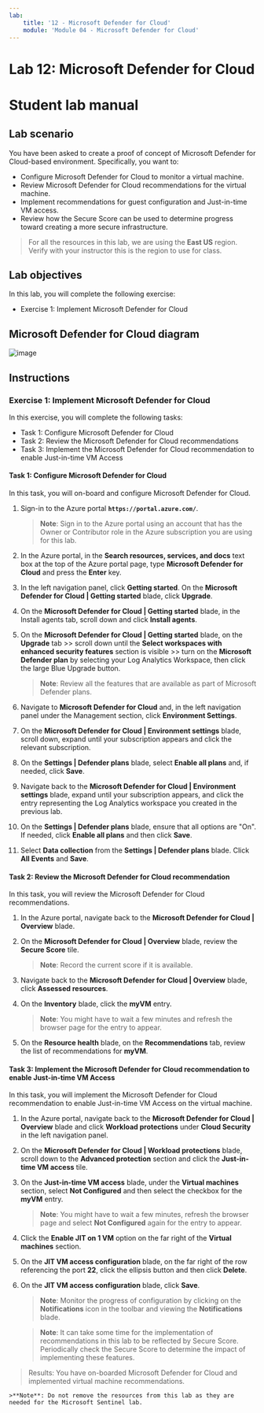 ```yaml
---
lab:
    title: '12 - Microsoft Defender for Cloud'
    module: 'Module 04 - Microsoft Defender for Cloud'
---
```


# Lab 12: Microsoft Defender for Cloud
# Student lab manual

## Lab scenario

You have been asked to create a proof of concept of Microsoft Defender for Cloud-based environment. Specifically, you want to:

- Configure Microsoft Defender for Cloud to monitor a virtual machine.
- Review Microsoft Defender for Cloud recommendations for the virtual machine.
- Implement recommendations for guest configuration and Just-in-time VM access. 
- Review how the Secure Score can be used to determine progress toward creating a more secure infrastructure.

> For all the resources in this lab, we are using the **East US** region. Verify with your instructor this is the region to use for class. 

## Lab objectives

In this lab, you will complete the following exercise:

- Exercise 1: Implement Microsoft Defender for Cloud

## Microsoft Defender for Cloud diagram

![image](https://github.com/MicrosoftLearning/AZ500-AzureSecurityTechnologies/assets/91347931/c31055cc-de95-41f6-adef-f09d756a68eb)

## Instructions

### Exercise 1: Implement Microsoft Defender for Cloud

In this exercise, you will complete the following tasks:

- Task 1: Configure Microsoft Defender for Cloud
- Task 2: Review the Microsoft Defender for Cloud recommendations
- Task 3: Implement the Microsoft Defender for Cloud recommendation to enable Just-in-time VM Access

#### Task 1: Configure Microsoft Defender for Cloud

In this task, you will on-board and configure Microsoft Defender for Cloud.

1. Sign-in to the Azure portal **`https://portal.azure.com/`**.

    >**Note**: Sign in to the Azure portal using an account that has the Owner or Contributor role in the Azure subscription you are using for this lab.

2. In the Azure portal, in the **Search resources, services, and docs** text box at the top of the Azure portal page, type **Microsoft Defender for Cloud** and press the **Enter** key.

3. In the left navigation panel, click **Getting started**. On the **Microsoft Defender for Cloud \| Getting started** blade, click **Upgrade**.
     
4. On the **Microsoft Defender for Cloud \| Getting started** blade, in the Install agents tab, scroll down and click **Install agents**. 

5. On the **Microsoft Defender for Cloud \| Getting started** blade, on the **Upgrade** tab >> scroll down until the **Select workspaces with enhanced security features** section is visible >> turn on the **Microsoft Defender plan** by selecting your Log Analytics Workspace, then click the large Blue Upgrade button.  

    >**Note**: Review all the features that are available as part of Microsoft Defender plans. 

6. Navigate to **Microsoft Defender for Cloud** and, in the left navigation panel under the Management section, click **Environment Settings**.

7. On the **Microsoft Defender for Cloud \| Environment settings** blade, scroll down, expand until your subscription appears and click the relevant subscription. 

8. On the **Settings \| Defender plans** blade, select **Enable all plans** and, if needed, click **Save**.

9. Navigate back to the **Microsoft Defender for Cloud \| Environment settings** blade, expand until your subscription appears, and click the entry representing the Log Analytics workspace you created in the previous lab.

10. On the **Settings \| Defender plans** blade, ensure that all options are "On". If needed, click **Enable all plans** and then click **Save**.

11. Select **Data collection** from the **Settings \| Defender plans** blade. Click **All Events** and **Save**.

#### Task 2: Review the Microsoft Defender for Cloud recommendation

In this task, you will review the Microsoft Defender for Cloud recommendations. 

1. In the Azure portal, navigate back to the **Microsoft Defender for Cloud \| Overview** blade. 

2. On the **Microsoft Defender for Cloud \| Overview** blade, review the **Secure Score** tile.

    >**Note**: Record the current score if it is available.

3. Navigate back to the **Microsoft Defender for Cloud \| Overview** blade, click **Assessed resources**.

4. On the **Inventory** blade, click the **myVM** entry.

    >**Note**: You might have to wait a few minutes and refresh the browser page for the entry to appear.
    
5. On the **Resource health** blade, on the **Recommendations** tab, review the list of recommendations for **myVM**.

#### Task 3: Implement the Microsoft Defender for Cloud recommendation to enable Just-in-time VM Access

In this task, you will implement the Microsoft Defender for Cloud recommendation to enable Just-in-time VM Access on the virtual machine. 

1. In the Azure portal, navigate back to the **Microsoft Defender for Cloud \| Overview** blade and click **Workload protections** under **Cloud Security** in the left navigation panel.

2. On the **Microsoft Defender for Cloud \| Workload protections** blade, scroll down to the **Advanced protection** section and click the **Just-in-time VM access** tile.

3. On the **Just-in-time VM access** blade, under the **Virtual machines** section, select **Not Configured** and then select the checkbox for the **myVM** entry.

    >**Note**: You might have to wait a few minutes, refresh the browser page and select **Not Configured** again for the entry to appear.

4. Click the **Enable JIT on 1 VM** option on the far right of the **Virtual machines** section.

5. On the **JIT VM access configuration** blade, on the far right of the row referencing the port **22**, click the ellipsis button and then click **Delete**.

6. On the **JIT VM access configuration** blade, click **Save**.

    >**Note**: Monitor the progress of configuration by clicking on the **Notifications** icon in the toolbar and viewing the **Notifications** blade. 

    >**Note**: It can take some time for the implementation of recommendations in this lab to be reflected by Secure Score. Periodically check the Secure Score to determine the impact of implementing these features. 

> Results: You have on-boarded Microsoft Defender for Cloud and implemented virtual machine recommendations. 

    >**Note**: Do not remove the resources from this lab as they are needed for the Microsoft Sentinel lab.
